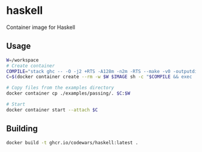 # haskell

Container image for Haskell

## Usage

```bash
W=/workspace
# Create container
COMPILE="stack ghc -- -O -j2 +RTS -A128m -n2m -RTS --make -v0 -outputdir /tmp -isrc:test test/Main.hs -o tests"
C=$(docker container create --rm -w $W $IMAGE sh -c "$COMPILE && exec ./tests")

# Copy files from the examples directory
docker container cp ./examples/passing/. $C:$W

# Start
docker container start --attach $C
```

## Building

```bash
docker build -t ghcr.io/codewars/haskell:latest .
```
